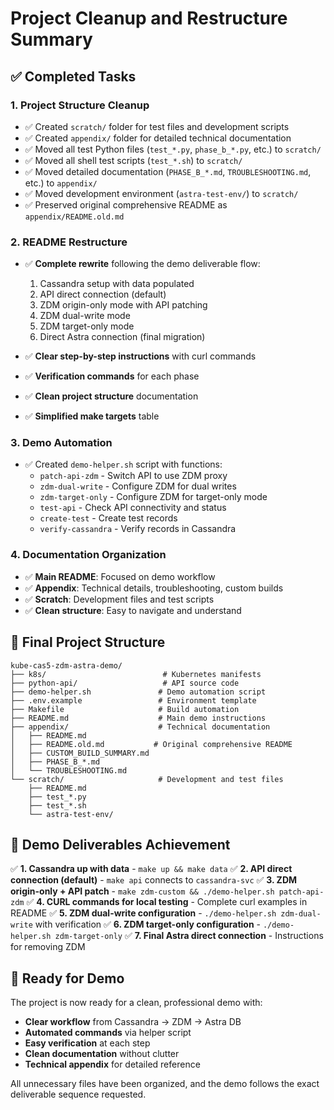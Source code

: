 # Project Cleanup and Restructure Summary

## ✅ Completed Tasks

### 1. **Project Structure Cleanup**
- ✅ Created `scratch/` folder for test files and development scripts
- ✅ Created `appendix/` folder for detailed technical documentation
- ✅ Moved all test Python files (`test_*.py`, `phase_b_*.py`, etc.) to `scratch/`
- ✅ Moved all shell test scripts (`test_*.sh`) to `scratch/`
- ✅ Moved detailed documentation (`PHASE_B_*.md`, `TROUBLESHOOTING.md`, etc.) to `appendix/`
- ✅ Moved development environment (`astra-test-env/`) to `scratch/`
- ✅ Preserved original comprehensive README as `appendix/README.old.md`

### 2. **README Restructure**
- ✅ **Complete rewrite** following the demo deliverable flow:
  1. Cassandra setup with data populated
  2. API direct connection (default)
  3. ZDM origin-only mode with API patching
  4. ZDM dual-write mode
  5. ZDM target-only mode
  6. Direct Astra connection (final migration)

- ✅ **Clear step-by-step instructions** with curl commands
- ✅ **Verification commands** for each phase
- ✅ **Clean project structure** documentation
- ✅ **Simplified make targets** table

### 3. **Demo Automation**
- ✅ Created `demo-helper.sh` script with functions:
  - `patch-api-zdm` - Switch API to use ZDM proxy
  - `zdm-dual-write` - Configure ZDM for dual writes
  - `zdm-target-only` - Configure ZDM for target-only mode
  - `test-api` - Check API connectivity and status
  - `create-test` - Create test records
  - `verify-cassandra` - Verify records in Cassandra

### 4. **Documentation Organization**
- ✅ **Main README**: Focused on demo workflow
- ✅ **Appendix**: Technical details, troubleshooting, custom builds
- ✅ **Scratch**: Development files and test scripts
- ✅ **Clean structure**: Easy to navigate and understand

## 📁 Final Project Structure

```
kube-cas5-zdm-astra-demo/
├── k8s/                          # Kubernetes manifests
├── python-api/                   # API source code
├── demo-helper.sh               # Demo automation script
├── .env.example                 # Environment template
├── Makefile                     # Build automation
├── README.md                    # Main demo instructions
├── appendix/                    # Technical documentation
│   ├── README.md
│   ├── README.old.md           # Original comprehensive README
│   ├── CUSTOM_BUILD_SUMMARY.md
│   ├── PHASE_B_*.md
│   └── TROUBLESHOOTING.md
└── scratch/                     # Development and test files
    ├── README.md
    ├── test_*.py
    ├── test_*.sh
    └── astra-test-env/
```

## 🎯 Demo Deliverables Achievement

✅ **1. Cassandra up with data** - `make up && make data`
✅ **2. API direct connection (default)** - `make api` connects to `cassandra-svc`
✅ **3. ZDM origin-only + API patch** - `make zdm-custom && ./demo-helper.sh patch-api-zdm`
✅ **4. CURL commands for local testing** - Complete curl examples in README
✅ **5. ZDM dual-write configuration** - `./demo-helper.sh zdm-dual-write` with verification
✅ **6. ZDM target-only configuration** - `./demo-helper.sh zdm-target-only`
✅ **7. Final Astra direct connection** - Instructions for removing ZDM

## 🚀 Ready for Demo

The project is now ready for a clean, professional demo with:

- **Clear workflow** from Cassandra → ZDM → Astra DB
- **Automated commands** via helper script
- **Easy verification** at each step
- **Clean documentation** without clutter
- **Technical appendix** for detailed reference

All unnecessary files have been organized, and the demo follows the exact deliverable sequence requested.